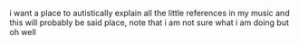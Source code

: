 i want a place to autistically explain all the little references in my music and this will probably be said place, note that i am not sure what i am doing but oh well
